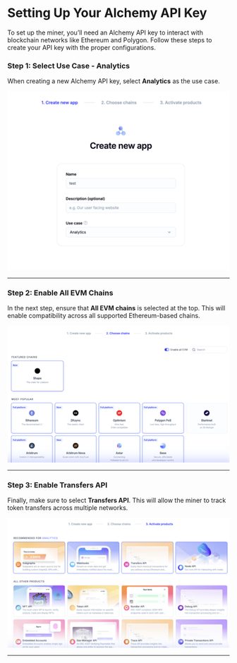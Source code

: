 # Setting Up Your Alchemy API Key

To set up the miner, you’ll need an Alchemy API key to interact with blockchain networks like Ethereum and Polygon. Follow these steps to create your API key with the proper configurations.

### Step 1: Select Use Case - Analytics

When creating a new Alchemy API key, select **Analytics** as the use case.

![Step 1: Select Use Case](alchemy1.png)

---

### Step 2: Enable All EVM Chains

In the next step, ensure that **All EVM chains** is selected at the top. This will enable compatibility across all supported Ethereum-based chains.

![Step 2: Enable All EVM Chains](alchemy2.png)

---

### Step 3: Enable Transfers API

Finally, make sure to select **Transfers API**. This will allow the miner to track token transfers across multiple networks.

![Step 3: Select Transfers API](alchemy3.png)

---